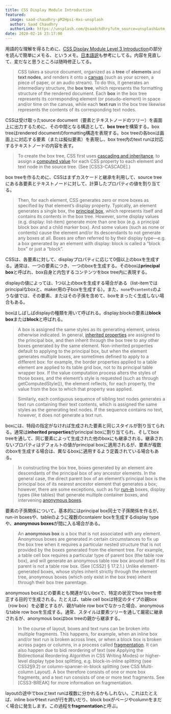 ```yaml
---
title: CSS Display Module Introduction
featured:
  image: saad-chaudhry-pM2Hpsi-Hxs-unsplash
  author: Saad Chaudhry
  authorLink: https://unsplash.com/@saadchdhry?utm_source=unsplash&utm_medium=referral&utm_content=creditCopyText
date: 2020-02-16 23:17:00
---
```

用語的な理解を得るために、[CSS Display Module Level 3 Introduction](https://drafts.csswg.org/css-display/#intro)の部分を読んで簡単にメモる、というメモ。[日本語訳](https://triple-underscore.github.io/css-display-ja.html)も参考にしてる。内容を見直して、変だなと思うところは随時修正してる。<!-- more -->

> CSS takes a source document, organized as a **tree** of **elements** and **text nodes**, and renders it onto a [canvas](https://www.w3.org/TR/CSS2/intro.html#canvas) (such as your screen, a piece of paper, or an audio stream). To do this, it generates an intermediary structure, the **box tree**, which represents the formatting structure of the rendered document. Each **box** in the box tree represents its corresponding element (or pseudo-element) in space and/or time on the canvas, while each **text run** in the box tree likewise represents the contents of its corresponding text nodes.

CSSは受け取ったsource document（要素とテキストノードのツリー）を画面上に出力するために、その中間となる構造として、**box tree**を構築する。box treeはrendered documentのformatting構造を表現する。box treeの各boxは画面上に対応する要素（または擬似要素）を表現し、box tree内のtext runは対応するテキストノードの内容を表す。

> To create the box tree, CSS first uses [cascading and inheritance](https://www.w3.org/TR/css-cascade/), to assign a [computed value](https://drafts.csswg.org/css-cascade-4/#computed-value) for each CSS property to each element and text node in the source tree. (See [CSS3-CASCADE].)

box treeを作るために、CSSはまずカスケードと継承を利用して、source treeにある各要素とテキストノードに対して、計算したプロパティの値を割り当てる。

> Then, for each element, CSS generates zero or more boxes as specified by that element’s display property. Typically, an element generates a single box, the [principal box](https://drafts.csswg.org/css-display/#principal-box), which represents itself and contains its contents in the box tree. However, some display values (e.g. display: list-item) generate more than one box (e.g. a principal block box and a child marker box). And some values (such as none or contents) cause the element and/or its descendants to not generate any boxes at all. Boxes are often referred to by their display type—e.g. a box generated by an element with display: block is called a “block box” or just a “block”.

CSSは、各要素に対して、displayプロパティに応じて0個以上のboxを生成する。通常は、一つの要素につき、一つのboxを生成する。そのboxは**principal box**と呼ばれ、box自身と内包するコンテンツをbox tree内に表現する。

displayの値によっては、1つ以上のboxを生成する場合がある（list-itemではprincipalなboxと、maker用の子boxを生成する）。また、`none`や`contents`のような値では、その要素、またはその子孫を含めて、boxをまったく生成しない場合もある。

boxはしばしばdisplayの種類を用いて呼ばれる。display:blockの要素は**block box**または**block**と呼ばれる。

> A box is assigned the same styles as its generating element, unless otherwise indicated. In general, [inherited properties](https://drafts.csswg.org/css-cascade-4/#inherited-property) are assigned to the principal box, and then inherit through the box tree to any other boxes generated by the same element. Non-inherited properties default to applying to the principal box, but when the element generates multiple boxes, are sometimes defined to apply to a different box: for example, the border properties applied to a table element are applied to its table grid box, not to its principal table wrapper box. If the value computation process alters the styles of those boxes, and the element’s style is requested (such as through getComputedStyle()), the element reflects, for each property, the value from the box to which that property was applied.

> Similarly, each contiguous sequence of sibling text nodes generates a text run containing their text contents, which is assigned the same styles as the generating text nodes. If the sequence contains no text, however, it does not generate a text run.

boxには、特段の指定がなければ生成された要素と同じスタイルが割り当てられる。通常は**inherited properties**がprincipal boxに割り当てられ、そしてbox treeを通して、同じ要素によって生成された他のboxにも継承される。継承されないプロパティはデフォルトの値がprincipal boxに適用されるが、要素が複数のboxを生成する場合は、異なるboxに適用するよう定義されている場合もある。

> In constructing the box tree, boxes generated by an element are descendants of the principal box of any ancestor elements. In the general case, the direct parent box of an element’s principal box is the principal box of its nearest ancestor element that generates a box; however, there are some exceptions, such as for [run-in](https://drafts.csswg.org/css-display/#valdef-display-run-in) boxes, display types (like tables) that generate multiple container boxes, and intervening [anonymous boxes](https://drafts.csswg.org/css-display/#anonymous).

要素の子孫関係について。基本的にはprincipal box同士で子孫関係を作るが、run-in boxesや、tableのように複数のcontaienr boxを生成するdisplay typeや、**anonymous boxes**が間に入る場合がある。

> An **anonymous box** is a box that is not associated with any element. Anonymous boxes are generated in certain circumstances to fix up the box tree when it requires a particular nested structure that is not provided by the boxes generated from the element tree. For example, a table cell box requires a particular type of parent box (the table row box), and will generate an anonymous table row box around itself if its parent is not a table row box. (See [CSS2] § 17.2.1.) Unlike element-generated boxes, whose styles inherit strictly through the element tree, anonymous boxes (which only exist in the box tree) inherit through their box tree parentage.

anonymous boxはどの要素とも関連がないboxで、特定の状況でbox treeを修正する目的で生成される。たとえば、table cell boxは特定のタイプの親box（row box）を必要とするが、親がtable row boxでなかった場合、anonymousなtable row boxを生成する。通常、スタイルは要素ツリーを通して厳密に継承されるが、anonymous boxはbox treeの親から継承する。

> In the course of layout, boxes and text runs can be broken into multiple fragments. This happens, for example, when an inline box and/or text run is broken across lines, or when a block box is broken across pages or columns, in a process called [fragmentation](https://drafts.csswg.org/css-break-4/#fragmentation). It can also happen due to bidi reordering of text (see Applying the Bidirectional Reordering Algorithm in CSS Writing Modes) or higher-level display type box splitting, e.g. block-in-inline splitting (see CSS2§9.2) or column-spanner-in-block splitting (see CSS Multi-column Layout). A box therefore consists of one or more box fragments, and a text run consists of one or more text fragments. See [CSS3-BREAK] for more information on fragmentation.

layoutの途中でboxとtext runは複数に分かれるかもしれない。これはたとえば、inline boxやtext runが行を跨いだり、block boxがページやcolumnをまだく場合に発生します。この過程を**fragmentation**と呼ぶ。
